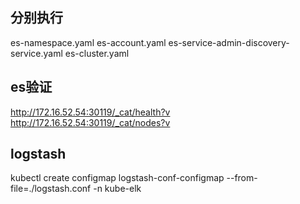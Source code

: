 ## 分别执行

es-namespace.yaml
es-account.yaml
es-service-admin-discovery-service.yaml
es-cluster.yaml


## es验证

http://172.16.52.54:30119/_cat/health?v
http://172.16.52.54:30119/_cat/nodes?v


## logstash

kubectl create configmap logstash-conf-configmap --from-file=./logstash.conf -n kube-elk